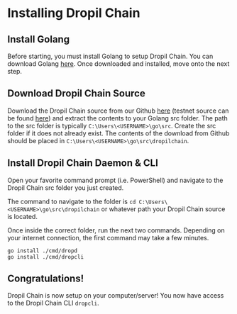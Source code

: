 # Installing Dropil Chain

## Install Golang ##
Before starting, you must install Golang to setup Dropil Chain. You can download Golang [here](https://golang.org/dl/). 
Once downloaded and installed, move onto the next step.

## Download Dropil Chain Source ##
Download the Dropil Chain source from our Github [here](https://github.com/dropil/dropilchain) (testnet source can be found [here](https://github.com/dropil/dropilchain-testnet)) and extract the contents to your Golang src folder. 
The path to the src folder is typically `C:\Users\<USERNAME>\go\src`. Create the src folder if it does not already exist.
The contents of the download from Github should be placed in `C:\Users\<USERNAME>\go\src\dropilchain`.

## Install Dropil Chain Daemon & CLI ##
Open your favorite command prompt (i.e. PowerShell) and navigate to the Dropil Chain src folder you just created.

The command to navigate to the folder is `cd C:\Users\<USERNAME>\go\src\dropilchain` or whatever path your Dropil Chain source is located.

Once inside the correct folder, run the next two commands. Depending on your internet connection, the first command may take a few minutes.

```
go install ./cmd/dropd
go install ./cmd/dropcli
```

## Congratulations! ##
Dropil Chain is now setup on your computer/server! You now have access to the Dropil Chain CLI `dropcli`.      